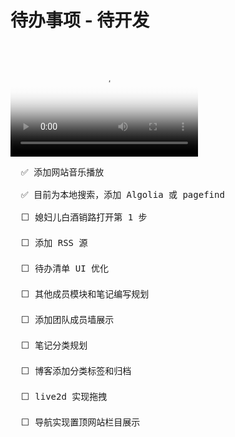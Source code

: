# 待办事项 - 待开发

<br/>

<Video
  :second="3"
  src="../public/video/test.mp4"
  poster="https://fastly.jsdelivr.net/gh/autumns-heartless/DrawBoard@main/images/1723873301166%E6%88%AA%E5%9B%BE20231117135101.png"
/>

<pre class="mt-10">
  ✅ 添加网站音乐播放

  ✅ 目前为本地搜索，添加 Algolia 或 pagefind

  ⬜ 媳妇儿白酒销路打开第 1 步

  ⬜ 添加 RSS 源

  ⬜ 待办清单 UI 优化

  ⬜ 其他成员模块和笔记编写规划

  ⬜ 添加团队成员墙展示

  ⬜ 笔记分类规划

  ⬜ 博客添加分类标签和归档

  ⬜ live2d 实现拖拽

  ⬜ 导航实现置顶网站栏目展示
</pre>
